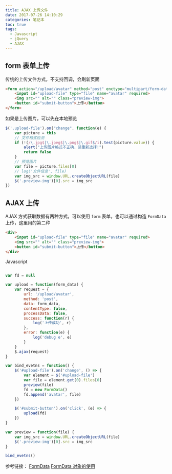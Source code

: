 ```yaml
---
title: AJAX 上传文件
date: 2017-07-26 14:10:29
categories: 笔记本
toc: true
tags:
  - Javascript
  - jQuery
  - AJAX
---
```


## form 表单上传

传统的上传文件方式，不支持回调，会刷新页面

```html
<form action="/upload/avatar" method="post" enctype="multipart/form-data">
    <input id="upload-file" type="file" name="avatar" required>
    <img src="" alt="" class="preview-img">
    <button id="submit-button">上传</button>
</form>
```

如果是上传图片，可以先在本地预览

```javascript
$('.upload-file').on("change", function(e) {
    var picture = this
    // 文件格式检测
    if (!(/\.jpg$|\.jpeg$|\.png$|\.gif$/i).test(picture.value)) {
        alert("上传图片格式不正确，请重新选择!")
        return false
    }
    // 预览图片
    var file = picture.files[0]
    // log('文件信息', file)
    var img_src = window.URL.createObjectURL(file)
    $('.preview-img')[0].src = img_src
})
```

## AJAX 上传

AJAX 方式获取数据有两种方式，可以使用 `form` 表单，也可以通过构造 `FormData` 上传，这里用的第二种

```html
<div>
    <input id="upload-file" type="file" name="avatar" required>
    <img src="" alt="" class="preview-img">
    <button id="submit-button">上传</button>
</div>
```

Javascript

```javascript

var fd = null

var upload = function(form_data) {
    var request = {
        url: '/upload/avatar',
        method: 'post',
        data: form_data,
        contentType: false,
        processData: false,
        success: function(r) {
            log('上传成功', r)
        },
        error: function(e) {
            log('debug e', e)
        }
    }
    $.ajax(request)
}

var bind_evetns = function() {
    $('#upload-file').on('change', () => {
        var element = $('#upload-file')
        var file = element.get(0).files[0]
        preview(file)
        fd = new FormData()
        fd.append('avatar', file)
    })

    $('#submit-button').on('click', (e) => {
        upload(fd)
    })
}

var preview = function(file) {
    var img_src = window.URL.createObjectURL(file)
    $('.preview-img')[0].src = img_src
}

bind_evetns()
```

参考链接：
[FormData](https://developer.mozilla.org/zh-CN/docs/Web/API/FormData)
[FormData 对象的使用](https://developer.mozilla.org/zh-CN/docs/Web/API/FormData/Using_FormData_Objects)
